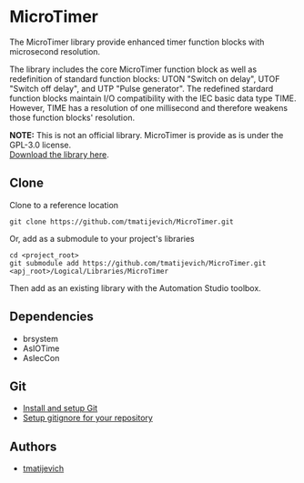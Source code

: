 # MicroTimer

The MicroTimer library provide enhanced timer function blocks with microsecond resolution. 

The library includes the core MicroTimer function block as well as redefinition of standard function blocks: UTON "Switch on delay", UTOF "Switch off delay", and UTP "Pulse generator". The redefined stardard function blocks maintain I/O compatibility with the IEC basic data type TIME. However, TIME has a resolution of one millisecond and therefore weakens those function blocks' resolution.

**NOTE:** This is not an official library. MicroTimer is provide as is under the GPL-3.0 license.  
[Download the library here](https://github.com/tmatijevich/MicroTimer/releases/latest/download/MicroTimer.zip).

## Clone

Clone to a reference location

```
git clone https://github.com/tmatijevich/MicroTimer.git
```

Or, add as a submodule to your project's libraries

```
cd <project_root>
git submodule add https://github.com/tmatijevich/MicroTimer.git <apj_root>/Logical/Libraries/MicroTimer
```

Then add as an existing library with the Automation Studio toolbox.

## Dependencies

- brsystem
- AsIOTime
- AsIecCon

## Git

- [Install and setup Git](https://tmatijevich.github.io/gfw-tutorial/)
- [Setup gitignore for your repository](https://gist.github.com/tmatijevich/453436f1e6abc62a3d052d9b03f9db58)

## Authors

- [tmatijevich](https://github.com/tmatijevich)
